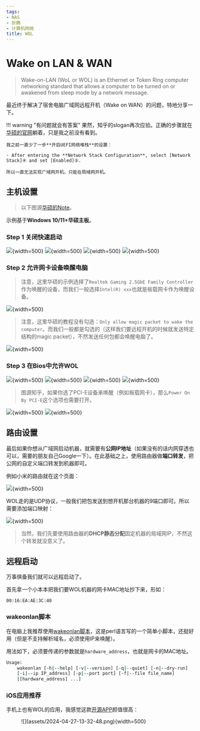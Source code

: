 ```yaml
---
tags:
- NAS
- 折腾
- 计算机网络
title: WOL
---
```


# Wake on LAN & WAN
> Wake-on-LAN (WoL or WOL) is an Ethernet or Token Ring computer networking standard that allows a computer to be turned on or awakened from sleep mode by a network message.

最近终于解决了宿舍电脑广域网远程开机（Wake on WAN）的问题，特地分享一下。

!!! warning "有问题就会有答案"
    果然，知乎的slogan再次应验。正确的步骤就在[华硕的官网](https://www.asus.com.cn/support/faq/1049115/)躺着，只是我之前没有看到。

    我之前一直少了一步**开启UEFI网络堆栈**的设置：

    - After entering the **Network Stack Configuration**, select [Network Stack]④ and set [Enabled]⑤.

    所以一直无法实现广域网开机，只能在局域网开机。

## 主机设置
> 以下图源[华硕的Note](https://www.asus.com/support/faq/1049115/)。

示例基于**Windows 10/11+华硕主板**。
### Step 1 关闭快速启动
![](assets/2024-04-27-13-03-08.png){width=500}
![](assets/2024-04-27-13-03-24.png){width=500}
![](assets/2024-04-27-13-03-32.png){width=500}
![](assets/2024-04-27-13-03-38.png){width=500}

### Step 2 允许网卡设备唤醒电脑
> 注意，这里华硕的示例选择了`Realtek Gaming 2.5GbE Family Controller`作为唤醒的设备，而我们一般选择`Intel(R) xxx`也就是板载网卡作为唤醒设备。

![](assets/2024-04-27-13-04-42.png){width=500}

> 注意，这里华硕的教程没有勾选：`Only allow magic packet to wake the computer`。而我们一般都是勾选的（这样我们要远程开机的时候就发送特定结构的magic packet），不然发送任何包都会唤醒电脑了。

![](assets/2024-04-27-13-04-48.png){width=500}

### Step 3 在Bios中允许WOL
![](assets/2024-04-27-13-05-30.png){width=500}
![](assets/2024-04-27-13-05-36.png){width=500}
![](assets/2024-04-27-13-05-43.png){width=500}
![](assets/2024-04-27-13-05-49.png){width=500}

> 图源知乎，如果你选了PCI-E设备来唤醒（例如板载网卡），那么`Power On By PCI-E`这个选项也需要打开。

![](assets/2024-04-27-13-07-26.png){width=500}
![](assets/2024-04-27-13-05-55.png){width=500}

## 路由设置
最后如果你想从广域网启动机器，就需要有**公网IP地址**（如果没有的话内网穿透也可以，需要的朋友自己Google一下）。在此基础之上，使用路由器做**端口转发**，把公网的自定义端口转发到机器即可。

例如小米的路由就在这个页面：

![](assets/2024-04-27-13-18-33.png){width=500}

WOL走的是UDP协议，一般我们把包发送到想开机那台机器的9端口即可。所以需要添加端口映射：

![](assets/2024-04-27-13-38-54.png){width=500}

> 当然，我们先要使用路由器的**DHCP静态分配**固定机器的局域网IP，不然这个转发就没意义了。

## 远程启动
万事俱备我们就可以远程启动了。

首先拿一个小本本把我们要WOL机器的网卡MAC地址抄下来，形如：
```
00:16:EA:AE:3C:40
```

### wakeonlan脚本
在电脑上我推荐使用[wakeonlan脚本](https://github.com/jpoliv/wakeonlan)，这是perl语言写的一个简单小脚本，还挺好用（但是不支持解析域名，必须使用IP来唤醒）。

用法如下，必须要传递的参数就是`hardware_address`，也就是网卡的MAC地址。
```bash
Usage:
    wakeonlan [-h|--help] [-v|--version] [-q|--quiet] [-n|--dry-run]
    [-i|--ip IP_address] [-p|--port port] [-f|--file file_name]
    [[hardware_address] ...]
```

### iOS应用推荐
手机上也有WOL的应用，我感觉这款[开源APP](https://github.com/tr1ckyf0x-studio/wakeonlan-ios)颜值很高：

<figure markdown>
![](assets/2024-04-27-13-32-48.png){width=500}
</figure>